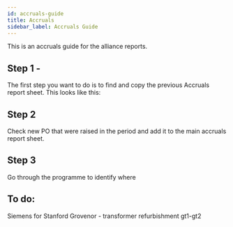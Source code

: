 ```yaml
---
id: accruals-guide
title: Accruals
sidebar_label: Accruals Guide
---
```


This is an accruals guide for the alliance reports.

## Step 1 - 
The first step you want to do is to find and copy the previous Accruals report sheet.
This looks like this:


## Step 2
Check new PO that were raised in the period and add it to the main accruals report sheet.

## Step 3
Go through the programme to identify where

## To do:

Siemens for Stanford
Grovenor - transformer refurbishment gt1-gt2


